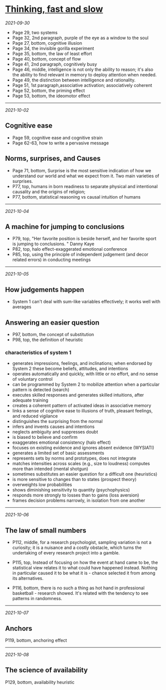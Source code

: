 # [Thinking, fast and slow](https://github.com/askming/Personal-reading/issues/3)

_2021-09-30_

- Page 29, two systems
- Page 32, 2nd paragraph, purple of the eye as a window to the soul
- Page 27, bottom, cognitive illusion
- Page 34, the invisible gorilla experiment
- Page 35, bottom, the law of least effort
- Page 40, bottom, concept of flow
- Page 41, 2nd paragraph, cognitively busy
- Page 46, middle, intelligence is not only the ability to reason; it's also the ability to find relevant in memory to deploy attention when needed. 
-  Page 49, the distinction between intelligence and rationality. 
- Page 51, 1st paragraph,associative activation; associatively coherent
- Page 52, bottom, the priming effect
- Page 53, bottom, the ideomotor effect

---

*2021-10-02*

## Cognitive ease

- Page 59, cognitive ease and cognitive strain
- Page 62-63, how to write a pervasive message

## Norms, surprises, and Causes
- Page 71, bottom, Surprise is the most sensitive indication of how we understand our world and what we expect from it. Two main varieties of surprises. 
- P77, top, humans in born readiness to separate physical and intentional causality and the origins of religion; 
- P77, bottom, statistical reasoning vs causal intuition of humans

---

*2021-10-04*

## A machine for jumping to conclusions

- P79, top, "Her favorite position is beside herself, and her favorite sport is jumping to conclusions. " Danny Kaye
- P82, top, halo effect-exaggerated emotional conference
- P85, top, using the principle of independent judgement (and decor related errors) in conducting meetings

---

*2021-10-05*

## How judgements happen

- System 1 can't deal with sum-like variables effectively; it works well with averages

## Answering an easier question

- P97, bottom, the concept of substitution
- P98, top, the definition of heuristic

### characteristics of system 1

- generates impressions, feelings, and inclinations; when endorsed by System 2 these become beliefs, attitudes, and intentions
- operates automatically and quickly, with little or no effort, and no sense of voluntary control
- can be programmed by System 2 to mobilize attention when a particular pattern is detected (search)
- executes skilled responses and generates skilled intuitions, after adequate training
- creates a coherent pattern of activated ideas in associative memory
- links a sense of cognitive ease to illusions of truth, pleasant feelings, and reduced vigilance
- distinguishes the surprising from the normal
- infers and invents causes and intentions
- neglects ambiguity and suppresses doubt
- is biased to believe and confirm
- exaggerates emotional consistency (halo effect)
- focuses on existing evidence and ignores absent evidence (WYSIATI)
- generates a limited set of basic assessments
- represents sets by norms and prototypes, does not integrate
- matches intensities across scales (e.g., size to loudness) computes more than intended (mental shotgun)
- sometimes substitutes an easier question for a difficult one (heuristics)
- is more sensitive to changes than to states (prospect theory)
- overweights low probabilities
- shows diminishing sensitivity to quantity (psychophysics)
- responds more strongly to losses than to gains (loss aversion)
- frames decision problems narrowly, in isolation from one another

---

*2021-10-06*

## The law of small numbers

- P112, middle, for a research psychologist, sampling variation is not a curiosity; it is a nuisance and a costly obstacle, which turns the undertaking of every research project into a gamble.

- P115, top, Instead of focusing on how the event at hand came to be, the statistical view relates it to what could have happened instead. Nothing in particular caused it to be what it is - chance selected it from among its alternatives.

- P116, bottom, there is no such a thing as hot hand in professional basketball - research showed. It's related with the tendency to see patterns in randomness.

---

*2021-10-07*

## Anchors

P119, bottom, anchoring effect

---

*2021-10-08*

## The science of availability

P129, bottom, availability heuristic